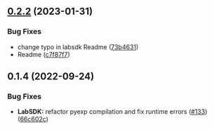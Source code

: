 ## [0.2.2](https://github.com/raptor-ml/raptor/compare/LabSDK-v0.2.1...LabSDK-v0.2.2) (2023-01-31)


### Bug Fixes

* change typo in labsdk Readme ([73b4631](https://github.com/raptor-ml/raptor/commit/73b4631f7788a4b9b46913eb7a814ad0d8d8dea0))
* Readme ([c7f87f7](https://github.com/raptor-ml/raptor/commit/c7f87f793cc7cdcee3c70a4809a93b696998e41a))





## 0.1.4 (2022-09-24)


### Bug Fixes

* **LabSDK:** refactor pyexp compilation and fix runtime errors ([#133](https://github.com/raptor-ml/raptor/issues/133)) ([66c602c](https://github.com/raptor-ml/raptor/commit/66c602c9ee2e144bbaad9cf9a60cb5ef9e6c2684))
